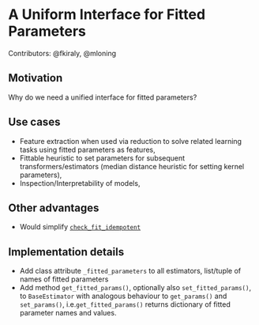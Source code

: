# A Uniform Interface for Fitted Parameters
Contributors: @fkiraly, @mloning

## Motivation
Why do we need a unified interface for fitted parameters?

## Use cases
* Feature extraction when used via reduction to solve related learning tasks using fitted parameters as features,
* Fittable heuristic to set parameters for subsequent transformers/estimators (median distance heuristic for setting kernel parameters),
* Inspection/Interpretability of models,

## Other advantages
* Would simplify [`check_fit_idempotent`](https://github.com/scikit-learn/scikit-learn/blob/3a6c8c4b6ce17b84b01d47b66ead1797c04931bc/sklearn/utils/estimator_checks.py#L2925)

## Implementation details
* Add class attribute `_fitted_parameters` to all estimators, list/tuple of names of fitted parameters
* Add method `get_fitted_params()`, optionally also `set_fitted_params()`, to `BaseEstimator` with analogous behaviour to `get_params()` and `set_params()`, i.e.`get_fitted_params()` returns dictionary of fitted parameter names and values. 
